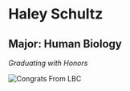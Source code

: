 # Haley Schultz

## Major: Human Biology

*Graduating with Honors*

<img class="markdownImage" src="./markdownAssetPath/Congrats-from-LBC.png" alt="Congrats From LBC"/>


<img class="markdownImage" src="./markdownAssetPath/hs-schultz-parents.jpeg" alt=""/>


<img class="markdownImage" src="./markdownAssetPath/hs-schultz-medical-trip.jpeg" alt=""/>


<img class="markdownImage" src="./markdownAssetPath/hs-abroad-schultz.jpeg" alt=""/>
